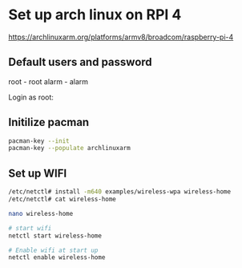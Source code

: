 # Set up arch linux on RPI 4

https://archlinuxarm.org/platforms/armv8/broadcom/raspberry-pi-4

## Default users and password
root - root
alarm - alarm

Login as root:
## Initilize pacman
```sh
pacman-key --init
pacman-key --populate archlinuxarm
```

## Set up WIFI
```sh
/etc/netctl# install -m640 examples/wireless-wpa wireless-home
/etc/netctl# cat wireless-home

nano wireless-home

# start wifi
netctl start wireless-home

# Enable wifi at start up
netctl enable wireless-home
```
